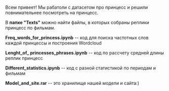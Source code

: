 Всем привеет! 
Мы рабатоли с датасетом про принцесс и решили повнимательнее посмотреть на принцесс.

В **папке "Texts"** можно найти файлы, в которых собраны реплики принцесс по фильмам.

**Freq_words_for_princess.ipynb** -- код для поиска частотных слов каждой принцессы и построения Wordcloud

**Lenght_of_ princesses_phrases.ipynb** -- код по рассчету средней длины реплик принцесс

**Different_statistics.ipynb** -- код с разной статистикой по периодам и фильмам

**Model_and_site.rar** -- это хранилище нашей модели и сайта:)
